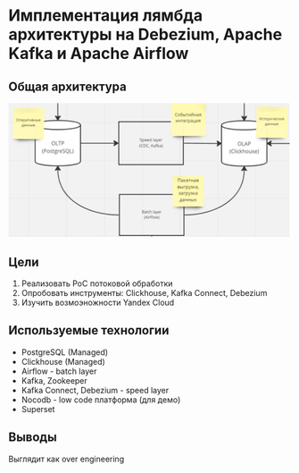 # Имплементация лямбда архитектуры на Debezium, Apache Kafka и Apache Airflow

## Общая архитектура

![image](project.png)

## Цели

1. Реализовать PoC потоковой обработки
2. Опробовать инструменты: Clickhouse, Kafka Connect, Debezium
3. Изучить возмоэножности Yandex Cloud

## Используемые технологии

* PostgreSQL (Managed)
* Clickhouse (Managed)
* Airflow - batch layer
* Kafka, Zookeeper
* Kafka Connect, Debezium - speed layer
* Nocodb - low code платформа (для демо)
* Superset

## Выводы

Выглядит как over engineering